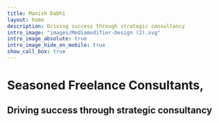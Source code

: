 ```yaml
---
title: Manish Dabhi
layout: home
description: Driving success through strategic consultancy
intro_image: "images/Mediamodifier-Design (2).svg"
intro_image_absolute: true
intro_image_hide_on_mobile: true
show_call_box: true
---
```


# Seasoned Freelance Consultants,

## Driving success through strategic consultancy